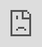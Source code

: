 ```yaml
---
title: "How to Lose a Fupa in 30 Days"
description: ""
date: 2022-05-16
categories: 
tags: 
thumbnail: https://tse1.mm.bing.net/th?q=How%20To%20Lose%20A%20Fupa%20In%2030%20Days&w=800&h=500&c=1&rs=1
author: "Osgood"
showToc: true
TocOpen: true
draft: false
hidemeta: false
comments: false
disableHLJS: true # to disable highlightjs
disableShare: false
disableHLJS: false
hideSummary: false
searchHidden: true
ShowReadingTime: true
ShowBreadCrumbs: true
ShowPostNavLinks: true
ShowWordCount: true
ShowRssButtonInSectionTermList: true
UseHugoToc: false
ShowShareButtons: true
---
```


<center>
	<img src="https://tse1.mm.bing.net/th?q=How%20To%20Lose%20A%20Fupa%20In%2030%20Days&w=800&h=500&c=1&rs=1" alt="How To Lose A Fupa In 30 Days" width="800" height="500" style="display: block; width: 100%; height: auto">
</center>

<p>Having a Fupa (Fat Upper Pubic Area) can be uncomfortable and embarrassing. It can also cause physical discomfort and can even affect your confidence. If you’re looking to get rid of your Fupa, you’re not alone. This article will help you learn how to lose a Fupa in 30 days.</p>

<h2>What is a Fupa?</h2>

<p>A Fupa (Fat Upper Pubic Area) is a common problem for many people. It’s an area of fat that accumulates around the groin and pubic area, and can be caused by a variety of factors, including age, genetics, and poor diet. Fupa can be hard to get rid of, as the fat in this area is often stubborn and difficult to target with traditional weight loss methods.</p>

<h2>What Causes Fupa?</h2>

<p>Fupa can be caused by a variety of factors, including age, genetics, hormones, and lifestyle. Age can play a role in Fupa because as we age, our metabolism slows down and our body’s ability to burn fat decreases. Genetics can also play a role, as some people are more prone to storing fat in the pubic area than others. Hormonal changes, such as those that occur during and after menopause, can also cause Fupa. Finally, poor diet and a lack of exercise can contribute to Fupa.</p>

<h2>How to Lose a Fupa in 30 Days</h2>

<p>Losing a Fupa in 30 days is possible, but it will take dedication and hard work. Here are some tips to help you get started:</p>

<h3>1. Eat a Healthy Diet</h3>

<p>Eating a healthy, balanced diet is the first step in losing a Fupa. Focus on eating lean proteins, complex carbohydrates, and healthy fats. Choose foods that are low in sugar and processed foods, and avoid foods that are high in saturated fats. Make sure to get enough vitamins and minerals, and drink plenty of water to stay hydrated. Eating healthy will help you lose weight and reduce your Fupa.</p>

<h3>2. Exercise Regularly</h3>

<p>Exercise is essential for losing a Fupa. Aim for at least 30 minutes of exercise most days of the week. Cardio exercises, such as running, swimming, or cycling, are great for burning calories and fat. Strength training exercises, such as weightlifting or bodyweight exercises, can also help build muscle, which can help you lose fat and tone your body. Add variety to your workouts to keep it interesting and challenging.</p>

<h3>3. Get Enough Sleep</h3>

<p>Getting enough sleep is important for losing a Fupa. Sleep helps your body repair and restore itself, which is essential for weight loss. Aim for 7-9 hours of sleep per night, and try to go to bed and wake up at the same time every day. Avoid caffeine and other stimulants too close to bedtime, as these can interfere with your sleep.</p>

<h3>4. Reduce Stress</h3>

<p>Stress can have a negative effect on your weight loss efforts. When you’re stressed, your body releases hormones that can cause you to gain weight, including cortisol. Find ways to reduce your stress, such as meditation, yoga, and deep breathing. Talk to a therapist if necessary. Reducing stress can help you lose a Fupa.</p>

<h2>Frequently Asked Questions</h2>

<h3>1. What is a Fupa?</h3>

<p>A Fupa (Fat Upper Pubic Area) is a common problem for many people. It’s an area of fat that accumulates around the groin and pubic area, and can be caused by a variety of factors, including age, genetics, and poor diet.</p>

<h3>2. What causes Fupa?</h3>

<p>Fupa can be caused by a variety of factors, including age, genetics, hormones, and lifestyle. Age can play a role in Fupa because as we age, our metabolism slows down and our body’s ability to burn fat decreases. Genetics and hormonal changes can also contribute to Fupa.</p>

<h3>3. Is it possible to lose a Fupa in 30 days?</h3>

<p>Yes, it is possible to lose a Fupa in 30 days. Eating a healthy diet, exercising regularly, getting enough sleep, and reducing stress can all help you lose a Fupa.</p>

<h3>4. What types of exercise can help me lose a Fupa?</h3>

<p>Cardio exercises, such as running, swimming, or cycling, are great for burning calories and fat. Strength training exercises, such as weightlifting or bodyweight exercises, can also help build muscle, which can help you lose fat and tone your body.</p>

<h3>5. How much sleep should I get to lose a Fupa?</h3>

<p>Aim for 7-9 hours of sleep per night, and try to go to bed and wake up at the same time every day. Getting enough sleep is important for losing a Fupa.</p>

<h3>6. What types of foods should I eat to lose a Fupa?</h3>

<p>Focus on eating lean proteins, complex carbohydrates, and healthy fats. Choose foods that are low in sugar and processed foods, and avoid foods that are high in saturated fats. Eating healthy will help you lose weight and reduce your Fupa.</p>

<h3>7. How can I reduce stress to lose a Fupa?</h3>

<p>Find ways to reduce your stress, such as meditation, yoga, and deep breathing. Talk to a therapist if necessary. Reducing stress can help you lose a Fupa.</p>

<h3>8. Does genetics play a role in developing a Fupa?</h3>

<p>Yes, genetics can play a role in Fupa because some people are more prone to storing fat in the pubic area than others.</p>

<h3>9. What are the benefits of losing a Fupa?</h3>

<p>Losing a Fupa can help reduce physical discomfort, improve confidence, and make it easier to find clothing that fits comfortably. It can also help you feel better about your body and improve your overall health.</p>

<h3>10. Are there any risks associated with trying to lose a Fupa?</h3>

<p>If you exercise too much or restrict your diet too much, you may be at risk of developing an eating disorder or other health issues. Be sure to talk to your doctor before starting any diet or exercise plan.</p>

<h3>11. Is it possible to target the fat in the Fupa area with exercise?</h3>

<p>Yes, you can target the fat in the Fupa area with exercise. Cardio exercises, such as running, swimming, or cycling, can help burn calories and fat. Strength training exercises, such as weightlifting or bodyweight exercises, can also help build muscle, which can help you lose fat and tone your body.</p>

<h3>12. Can diet alone help me lose a Fupa?</h3>

<p>Diet alone can help you lose weight, but it may not be enough to get rid of a Fupa. Exercise is also important for targeting the fat in the Fupa area and toning your body.</p>

<h3>13. How often should I exercise to lose a Fupa?</h3>

<p>Aim for at least 30 minutes of exercise most days of the week. Try to add variety to your workouts to keep them interesting and challenging.</p>

<h3>14. Should I take supplements to help me lose a Fupa?</h3>

<p>Supplements are not necessary for losing a Fupa. Eating a healthy diet and exercising regularly are the best ways to lose weight and reduce your Fupa.</p>

<h3>15. What are some tips for staying motivated while trying to lose a Fupa?</h3>

<p>Set realistic goals, track your progress, and reward yourself for reaching milestones. Find a workout buddy or join a support group to stay motivated. Most importantly, remember that it takes time and consistency to see results.</p>

<h3>16. Does drinking water help me lose a Fupa?</h3>

<p>Yes, drinking water can help you lose a Fupa. Drinking water helps your body stay hydrated, which is important for weight loss. It can also help fill you up and prevent you from overeating.</p>

<h3>17. What are some tips for sticking to a healthy diet?</

<div style="position: relative; padding-bottom: 56.25%; overflow: hidden"><iframe src="https://www.youtube.com/embed/DjMNlYg8xK8" frameborder="0" allow="accelerometer; autoplay; clipboard-write; encrypted-media; gyroscope; picture-in-picture; web-share" allowfullscreen style="position: absolute; top: 0; left: 0; width: 100%; height: 100%;"></iframe>
</div>